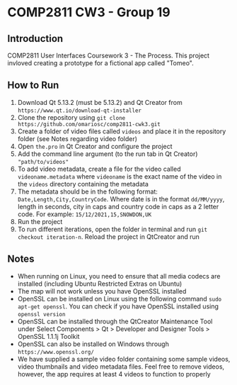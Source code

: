 # COMP2811 CW3 - Group 19

## Introduction

COMP2811 User Interfaces Coursework 3 - The Process. This project invloved creating a prototype for a fictional app called "Tomeo".

## How to Run

1. Download Qt 5.13.2 (must be 5.13.2) and Qt Creator from `https://www.qt.io/download-qt-installer`
2. Clone the repository  using `git clone https://github.com/omariosc/comp2811-cwk3.git`
3. Create a folder of video files called `videos` and place it in the repository folder (see Notes regarding video folder)
4. Open `the.pro` in Qt Creator and configure the project
5. Add the command line argument (to the run tab in Qt Creator) `"path/to/videos"`
6. To add video metadata, create a file for the video called `videoname.metadata` where `videoname` is the exact name of the video in the `videos` directory containing the metadata
7. The metadata should be in the following format: `Date,Length,City,CountryCode`. Where date is in the format `dd/MM/yyyy`, length in seconds, city in caps and country code in caps as a 2 letter code. For example: `15/12/2021,15,SNOWDON,UK`
8. Run the project
9. To run different iterations, open the folder in terminal and run `git checkout iteration-n`. Reload the project in QtCreator and run

## Notes
- When running on Linux, you need to ensure that all media codecs are installed (including Ubuntu Restricted Extras on Ubuntu)
- The map will not work unless you have OpenSSL installed
- OpenSSL can be installed on Linux using the following command `sudo apt-get openssl`. You can check if you have OpenSSL installed using `openssl version`
- OpenSSL can be installed through the QtCreator Maintenance Tool under Select Components > Qt > Developer and Designer Tools > OpenSSL 1.1.1j Toolkit
- OpenSSL can also be installed on Windows through `https://www.openssl.org/`
- We have supplied a sample video folder containing some sample videos, video thumbnails and video metadata files. Feel free to remove videos, however, the app requires at least 4 videos to function to properly
